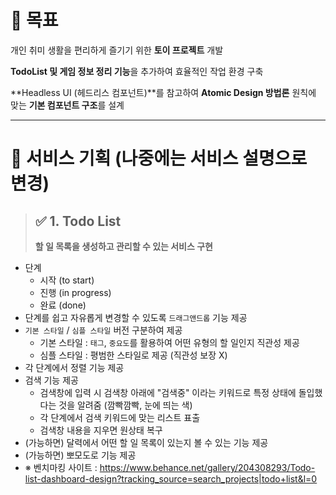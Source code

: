 # 🎯 목표

개인 취미 생활을 편리하게 즐기기 위한 **토이 프로젝트** 개발

**TodoList 및 게임 정보 정리 기능**을 추가하여 효율적인 작업 환경 구축

**Headless UI (헤드리스 컴포넌트)**를 참고하여 **Atomic Design 방법론** 원칙에 맞는 **기본 컴포넌트 구조**를 설계

---

# 📌 서비스 기획 (나중에는 서비스 설명으로 변경)

> ## ✅ **1. Todo List**
>
> **할 일 목록을 생성하고 관리할 수 있는 서비스 구현**

- 단계
  - 시작 (to start)
  - 진행 (in progress)
  - 완료 (done)
- 단계를 쉽고 자유롭게 변경할 수 있도록 `드래그앤드롭` 기능 제공
- `기본 스타일` / `심플 스타일` 버전 구분하여 제공
  - 기본 스타일 : `태그`, `중요도`를 활용하여 어떤 유형의 할 일인지 직관성 제공
  - 심플 스타일 : 평범한 스타일로 제공 (직관성 보장 X)
- 각 단계에서 정렬 기능 제공
- 검색 기능 제공
  - 검색창에 입력 시 검색창 아래에 "검색중" 이라는 키워드로 특정 상태에 돌입했다는 것을 알려줌 (깜빡깜빡, 눈에 띄는 색)
  - 각 단계에서 검색 키워드에 맞는 리스트 표출
  - 검색창 내용을 지우면 원상태 복구
- (가능하면) 달력에서 어떤 할 일 목록이 있는지 볼 수 있는 기능 제공
- (가능하면) 뽀모도로 기능 제공
- ※ 벤치마킹 사이트 : https://www.behance.net/gallery/204308293/Todo-list-dashboard-design?tracking_source=search_projects|todo+list&l=0

